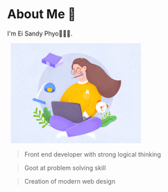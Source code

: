# About Me 👋

I'm Ei Sandy Phyo👩🏻‍💻.

<!--![Hardworking Programmer Girl](hardworkinggirl.gif)-->

<p align="left">
  <img width="300" height="230" src="hardworkinggirl.gif">
</p>

> Front end developer with strong logical thinking 

> Goot at problem solving skill

> Creation of modern web design


<!--
- 🔭 I’m currently working on ...
- 🌱 I’m currently learning ...
- 👯 I’m looking to collaborate on ...
- 🤔 I’m looking for help with ...
- 💬 Ask me about ...
- 📫 How to reach me: ...
- 😄 Pronouns: ...
- ⚡ Fun fact: ...
-->
 

